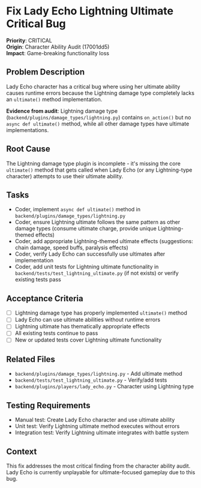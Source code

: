 # Fix Lady Echo Lightning Ultimate Critical Bug

**Priority**: CRITICAL  
**Origin**: Character Ability Audit (17001dd5)  
**Impact**: Game-breaking functionality loss  

## Problem Description

Lady Echo character has a critical bug where using her ultimate ability causes runtime errors because the Lightning damage type completely lacks an `ultimate()` method implementation.

**Evidence from audit**: Lightning damage type (`backend/plugins/damage_types/lightning.py`) contains `on_action()` but no `async def ultimate()` method, while all other damage types have ultimate implementations.

## Root Cause

The Lightning damage type plugin is incomplete - it's missing the core `ultimate()` method that gets called when Lady Echo (or any Lightning-type character) attempts to use their ultimate ability.

## Tasks

- Coder, implement `async def ultimate()` method in `backend/plugins/damage_types/lightning.py`
- Coder, ensure Lightning ultimate follows the same pattern as other damage types (consume ultimate charge, provide unique Lightning-themed effects)
- Coder, add appropriate Lightning-themed ultimate effects (suggestions: chain damage, speed buffs, paralysis effects)
- Coder, verify Lady Echo can successfully use ultimates after implementation
- Coder, add unit tests for Lightning ultimate functionality in `backend/tests/test_lightning_ultimate.py` (if not exists) or verify existing tests pass

## Acceptance Criteria

- [ ] Lightning damage type has properly implemented `ultimate()` method
- [ ] Lady Echo can use ultimate abilities without runtime errors  
- [ ] Lightning ultimate has thematically appropriate effects
- [ ] All existing tests continue to pass
- [ ] New or updated tests cover Lightning ultimate functionality

## Related Files

- `backend/plugins/damage_types/lightning.py` - Add ultimate method
- `backend/tests/test_lightning_ultimate.py` - Verify/add tests
- `backend/plugins/players/lady_echo.py` - Character using Lightning type

## Testing Requirements

- Manual test: Create Lady Echo character and use ultimate ability
- Unit test: Verify Lightning ultimate method executes without errors
- Integration test: Verify Lightning ultimate integrates with battle system

## Context

This fix addresses the most critical finding from the character ability audit. Lady Echo is currently unplayable for ultimate-focused gameplay due to this bug.